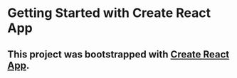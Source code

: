 # Getting Started with Create React App

This project was bootstrapped with [Create React App](https://github.com/facebook/create-react-app).
---